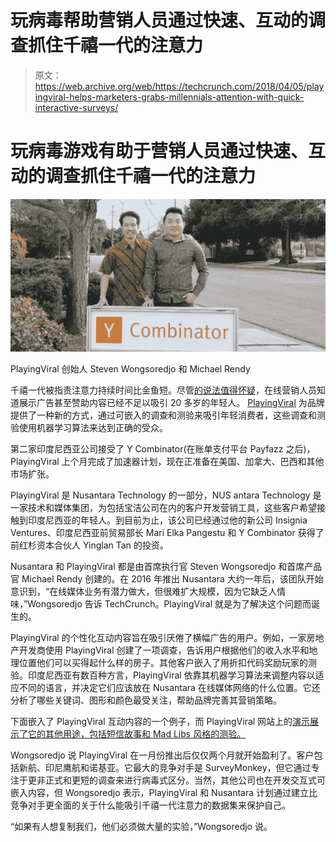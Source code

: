 # 玩病毒帮助营销人员通过快速、互动的调查抓住千禧一代的注意力 

> 原文：<https://web.archive.org/web/https://techcrunch.com/2018/04/05/playingviral-helps-marketers-grabs-millennials-attention-with-quick-interactive-surveys/>

# 玩病毒游戏有助于营销人员通过快速、互动的调查抓住千禧一代的注意力

![](img/0f069fd3b0607554a878ba6bb26d6fdd.png)

PlayingViral 创始人 Steven Wongsoredjo 和 Michael Rendy

千禧一代被指责注意力持续时间比金鱼短。尽管[的说法值得怀疑](https://web.archive.org/web/20221025223619/http://www.bbc.com/news/health-38896790)，在线营销人员知道展示广告甚至赞助内容已经不足以吸引 20 多岁的年轻人。 [PlayingViral](https://web.archive.org/web/20221025223619/https://playingviral.com/) 为品牌提供了一种新的方式，通过可嵌入的调查和测验来吸引年轻消费者，这些调查和测验使用机器学习算法来达到正确的受众。

第二家印度尼西亚公司接受了 Y Combinator(在账单支付平台 Payfazz 之后)，PlayingViral 上个月完成了加速器计划，现在正准备在美国、加拿大、巴西和其他市场扩张。

PlayingViral 是 Nusantara Technology 的一部分，NUS antara Technology 是一家技术和媒体集团，为包括宝洁公司在内的客户开发营销工具，这些客户希望接触到印度尼西亚的年轻人。到目前为止，该公司已经通过他的新公司 Insignia Ventures、印度尼西亚前贸易部长 Mari Elka Pangestu 和 Y Combinator 获得了前红杉资本合伙人 Yinglan Tan 的投资。

Nusantara 和 PlayingViral 都是由首席执行官 Steven Wongsoredjo 和首席产品官 Michael Rendy 创建的。在 2016 年推出 Nusantara 大约一年后，该团队开始意识到，“在线媒体业务有潜力做大，但很难扩大规模，因为它缺乏人情味，”Wongsoredjo 告诉 TechCrunch。PlayingViral 就是为了解决这个问题而诞生的。

PlayingViral 的个性化互动内容旨在吸引厌倦了横幅广告的用户。例如，一家房地产开发商使用 PlayingViral 创建了一项调查，告诉用户根据他们的收入水平和地理位置他们可以买得起什么样的房子。其他客户嵌入了用折扣代码奖励玩家的测验。印度尼西亚有数百种方言，PlayingViral 依靠其机器学习算法来调整内容以适应不同的语言，并决定它们应该放在 Nusantara 在线媒体网络的什么位置。它还分析了哪些关键词、图形和颜色最受关注，帮助品牌完善其营销策略。

下面嵌入了 PlayingViral 互动内容的一个例子，而 PlayingViral 网站上的[演示展示了它的其他用途，包括短信故事和 Mad Libs 风格的测验。](https://web.archive.org/web/20221025223619/https://playingviral.com/)

Wongsoredjo 说 PlayingViral 在一月份推出后仅仅两个月就开始盈利了。客户包括新航、印尼鹰航和诺基亚。它最大的竞争对手是 SurveyMonkey，但它通过专注于更非正式和更短的调查来进行病毒式区分。当然，其他公司也在开发交互式可嵌入内容，但 Wongsoredjo 表示，PlayingViral 和 Nusantara 计划通过建立比竞争对手更全面的关于什么能吸引千禧一代注意力的数据集来保护自己。

“如果有人想复制我们，他们必须做大量的实验，”Wongsoredjo 说。